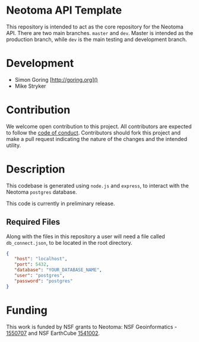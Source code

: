 # Neotoma API Template

This repository is intended to act as the core repository for the Neotoma API.  There are two main branches.  `master` and `dev`.  Master is intended as the production branch, while `dev` is the main testing and development branch.

# Development

* Simon Goring [http://goring.org]()
* Mike Stryker

# Contribution

We welcome open contribution to this project.  All contributors are expected to follow the [code of conduct](https://github.com/Neotomadb/api_nodetest/blob/master/code_of_conduct.md).  Contributors should fork this project and make a pull request indicating the nature of the changes and the intended utility.

# Description

This codebase is generated using `node.js` and `express`, to interact with the Neotoma `postgres` database.

This code is currently in preliminary release.

## Required Files

Along with the files in this repository a user will need a file called `db_connect.json`, to be located in the root directory.

```json
{
   "host": "localhost",
   "port": 5432,
   "database": "YOUR_DATABASE_NAME",
   "user": "postgres",
   "password": "postgres"
}
```

# Funding

This work is funded by NSF grants to Neotoma: NSF Geoinformatics - [1550707](https://www.nsf.gov/awardsearch/showAward?AWD_ID=1550707&HistoricalAwards=false) and NSF EarthCube [1541002](https://www.nsf.gov/awardsearch/showAward?AWD_ID=1541002&HistoricalAwards=false).